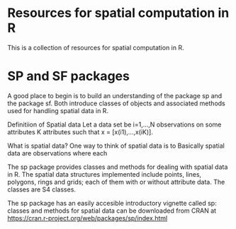 # Resources for spatial computation in R
This is a collection of resources for spatial computation in R.

# SP and SF packages
A good place to begin is to build an understanding of the package sp and the package sf. Both introduce classes of objects and associated methods used for handling spatial data in R.

Definitiion of Spatial data
Let a data set be i=1,...,N observations on some attributes K attributes such that x = [x(i1),...,x(iK)].

What is spatial data? One way to think of spatial data is to Basically spatial data are observations where each


The sp package provides classes and methods for dealing with spatial data in
R. The spatial data structures implemented include points, lines, polygons, rings
and grids; each of them with or without attribute data. The classes are
S4 classes. 




The sp package has an easily accesible introductory vignette called sp: classes and methods for spatial data
can be downloaded from CRAN at
https://cran.r-project.org/web/packages/sp/index.html

